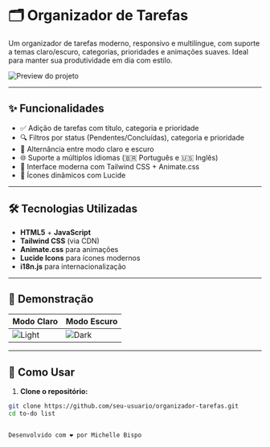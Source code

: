 # 🗂️ Organizador de Tarefas

Um organizador de tarefas moderno, responsivo e multilíngue, com suporte a temas claro/escuro, categorias, prioridades e animações suaves. Ideal para manter sua produtividade em dia com estilo.

![Preview do projeto](preview.png) <!-- Coloque uma imagem de demonstração do projeto aqui -->

---

## ✨ Funcionalidades

- ✅ Adição de tarefas com título, categoria e prioridade
- 🔍 Filtros por status (Pendentes/Concluídas), categoria e prioridade
- 🌙 Alternância entre modo claro e escuro
- 🌐 Suporte a múltiplos idiomas (🇧🇷 Português e 🇺🇸 Inglês)
- 🎨 Interface moderna com Tailwind CSS + Animate.css
- 🔄 Ícones dinâmicos com Lucide

---

## 🛠️ Tecnologias Utilizadas

- **HTML5** + **JavaScript**
- **Tailwind CSS** (via CDN)
- **Animate.css** para animações
- **Lucide Icons** para ícones modernos
- **i18n.js** para internacionalização

---

## 📸 Demonstração

| Modo Claro | Modo Escuro |
|-----------|-------------|
| ![Light](light-mode.png) | ![Dark](dark-mode.png) |

---

## 🚀 Como Usar

1. **Clone o repositório:**

```bash
git clone https://github.com/seu-usuario/organizador-tarefas.git
cd to-do list


Desenvolvido com ❤️ por Michelle Bispo